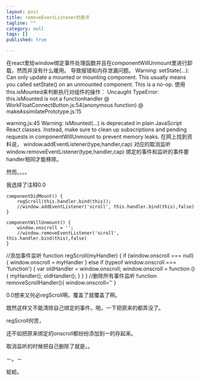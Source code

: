 ```yaml
---
layout: post
title: removeEventListener的差评
tagline: ""
category: null
tags: []
published: true

---
```

在react里给window绑定事件处理函数并且在componentWillUnmount里进行卸载，然而并没有什么暖用。
导致报错和内存泄漏问题。
Warning: setState(...): Can only update a mounted or mounting component. This usually means you called setState() on an unmounted component. This is a no-op.
使用this.isMounted来判断执行对组件的操作：
Uncaught TypeError: this.isMounted is not a functionhandler @ WorkFloatConnectButton.js:54(anonymous function) @ makeAssimilatePrototype.js:15

warning.js:45 Warning: isMounted(...) is deprecated in plain JavaScript React classes. Instead, make sure to clean up subscriptions and pending requests in componentWillUnmount to prevent memory leaks.
在网上找到资料说，
window.addEventListener(type,handler,cap)
对应的取消监听window.removeEventListener(type,handler,cap)
绑定的事件和监听的事件要handler相同才能移除。

然而。。。。


我选择了注释0.0

    componentDidMount() {
        regScroll(this.handler.bind(this));
        //window.addEventListener('scroll', this.handler.bind(this),false)
    }
  
    componentWillUnmount() {
        window.onscroll = '';
        //window.removeEventListener('scroll', this.handler.bind(this),false)
    }
  //添加事件监听
function regScroll(myHandler) {
    if (window.onscroll === null) {
        window.onscroll = myHandler
    } else if (typeof window.onscroll === 'function') {
        var oldHandler = window.onscroll;
        window.onscroll = function () {
            myHandler();
            oldHandler();
        }
    }
}
//删除所有事件监听
function removeScrollHandler(){
window.onscroll=''
}

0.0想来又何必regScroll啊。覆盖了就覆盖了啊。
 
 既然这样又不能清除自己绑定的事件。啪，一下把原来的都弄没了。
 

regScroll何苦，

还不如把原来绑定的onscroll都纷纷添加到一的存起来。

取消监听的时候把自己删除了就是。。

－。－

蛤蛤。
